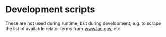 # Development scripts

These are not used during runtime, but during development, e.g. to scrape the
list of available relator terms from www.loc.gov, etc.

